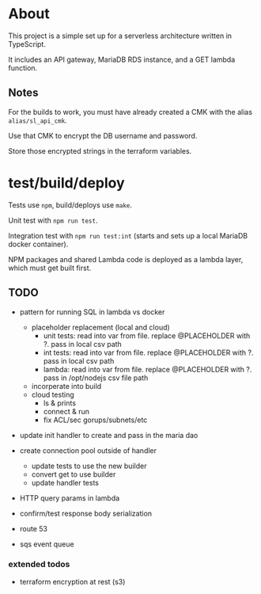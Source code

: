 # About

This project is a simple set up for a serverless architecture written in TypeScript.

It includes an API gateway, MariaDB RDS instance, and a GET lambda function.

## Notes

For the builds to work, you must have already created a CMK with the alias `alias/sl_api_cmk`.

Use that CMK to encrypt the DB username and password.

Store those encrypted strings in the terraform variables.

# test/build/deploy

Tests use `npm`, build/deploys use `make`.

Unit test with `npm run test`. 

Integration test with `npm run test:int` (starts and sets up a local MariaDB docker container).

NPM packages and shared Lambda code is deployed as a lambda layer, which must get built first.

## TODO

* pattern for running SQL in lambda vs docker
    - placeholder replacement (local and cloud)
        + unit tests: read into var from file. replace @PLACEHOLDER with ?. pass in local csv path
        + int tests: read into var from file. replace @PLACEHOLDER with ?. pass in local csv path
        + lambda: read into var from file. replace @PLACEHOLDER with ?. pass in /opt/nodejs csv file path
    - incorperate into build
    - cloud testing 
        + ls & prints
        + connect & run
        + fix ACL/sec gorups/subnets/etc

* update init handler to create and pass in the maria dao

* create connection pool outside of handler
    - update tests to use the new builder
    - convert get to use builder
    - update handler tests

* HTTP query params in lambda
* confirm/test response body serialization
* route 53
* sqs event queue

### extended todos

* terraform encryption at rest (s3) 
